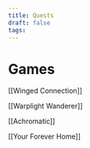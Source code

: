 ```yaml
---
title: Quests
draft: false
tags:
---
```

# Games
[[Winged Connection]]

[[Warplight Wanderer]]

[[Achromatic]]

[[Your Forever Home]]
